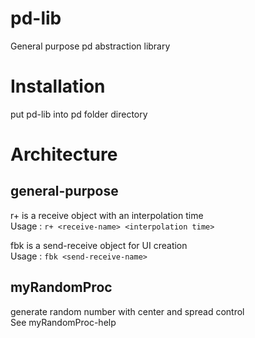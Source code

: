 # pd-lib
General purpose pd abstraction library  

# Installation
put pd-lib into pd folder directory  

# Architecture
## general-purpose
r+ is a receive object with an interpolation time  
Usage : `r+ <receive-name> <interpolation time>`  
  
fbk is a send-receive object for UI creation  
Usage : `fbk <send-receive-name>`  

## myRandomProc
generate random number with center and spread control  
See myRandomProc-help  




